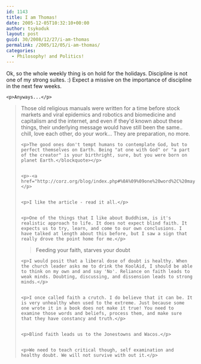 ```yaml
---
id: 1143
title: I am Thomas!
date: 2005-12-05T10:32:10+00:00
author: tsykoduk
layout: post
guid: 30/2008/12/27/i-am-thomas
permalink: /2005/12/05/i-am-thomas/
categories:
  - Philosophy! and Politics!
---
```

<p>Ok, so the whole weekly thing is on hold for the holidays. Discipline is not one of my strong suites. :) Expect a missive on the importance of discipline in the next few weeks.</p>


	<p>Anyways...</p>


<blockquote>Those old religious manuals were written for a time before stock markets and viral epidemics and robotics and biomedicine and capitalism and the internet, and even if they'd known about these things, their underlying message would have still been the same.. chill, love each other, do your work... They are preparation, no more.

	<p>The good ones don't tempt humans to contemplate God, but to perfect themselves on Earth. Being "at one with God" or "a part of the creator" is your birthright, sure, but you were born on planet Earth.</blockquote></p>


	<p>-<a href="http://corz.org/blog/index.php#%0A%09%09one%20word%2C%20maybe%20two..%0A">Corzblog</a></p>


	<p>I like the article - read it all.</p>


	<p>One of the things that I like about Buddhism, is it's realistic approach to life. It does not expect blind faith. It expects us to try, learn, and come to our own conclusions. I have talked at length about this before, but I saw a sign that really drove the point home for me.</p>


<blockquote>Feeding your faith,
starves your doubt
</blockquote>

	<p>I would posit that a liberal dose of doubt is healthy. When the church leader asks me to drink the KoolAid, I should be able to think on my own and and say 'No'. Reliance on faith leads to weak minds. Doubting, discussing, and dissension leads to strong minds.</p>


	<p>I once called faith a crutch. I do believe that it can be. It is very unhealthy when used to the extreme. Just because some one wrote it in a book does not make it true! You need to examine those words and beliefs, process them, and make sure that they have constancy and truth.</p>


	<p>Blind faith leads us to the Jonestowns and Wacos.</p>


	<p>We need to teach critical though, self examination and healthy doubt. We will not survive with out it.</p>